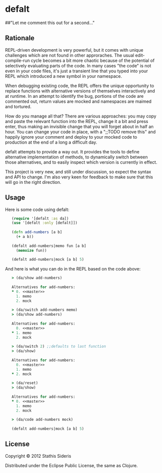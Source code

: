# defalt

##"Let me comment this out for a second..."

## Rationale

REPL-driven development is very powerful, but it comes with unique
challenges which are not found in other approraches. The usual
edit-compile-run cycle becomes a bit more chaotic because of the
potential of selectively evaluating parts of the code. In many cases
"the code" is not even in your code files, it's just a transient line
that you typed into your REPL which introduced a new symbol in your
namespace.

When debugging existing code, the REPL offers the unique opportunity
to replace functions with alternative versions of themselves
interactively and at runtime. In an attempt to identify the bug,
portions of the code are commented out, return values are mocked and
namespaces are maimed and tortured.

How do you manage all that? There are various approaches: you may copy
and paste the relevant function into the REPL, change it a bit and
press enter, thus making an invisible change that you will forget
about in half an hour. You can change your code in place, with a
";;TODO remove this" and happily ignore your comment and deploy to
your mocked code to production at the end of a long a difficult day.

defalt attempts to provide a way out. It provides the tools to define
alternative implementation of methods, to dynamically switch between
those alternatives, and to easily inspect which version is currently
in effect.

This project is very new, and still under discussion, so expect the
syntax and API to change. I'm also very keen for feedback to make sure
that this will go in the right direction.

## Usage

Here is some code using defalt:

```clojure
   (require '[defalt :as da])
   (use '[defalt :only [defalt]])
    
   (defn add-numbers [a b]
     (+ a b))
    
   (defalt add-numbers|memo fun [a b]
     (memoize fun))
    
   (defalt add-numbers|mock [a b] 5)
```

And here is what you can do in the REPL based on the code above:

```clojure
   > (da/show add-numbers)
    
   Alternatives for add-numbers:
   * 0. <<master>>
     1. memo
     2. mock
    
   > (da/switch add-numbers memo)
   > (da/show add-numbers)
    
   Alternatives for add-numbers:
     0. <<master>>
   * 1. memo
     2. mock
    
   > (da/switch 2) ;;defaults to last function
   > (da/show)
    
   Alternatives for add-numbers:
     0. <<master>>
     1. memo
   * 2. mock
    
   > (da/reset)
   > (da/show)
    
   Alternatives for add-numbers:
   * 0. <<master>>
     1. memo
     2. mock
    
   > (da/code add-numbers mock)
    
   (defalt add-numbers|mock [a b] 5)
```

## License

Copyright © 2012 Stathis Sideris

Distributed under the Eclipse Public License, the same as Clojure.
